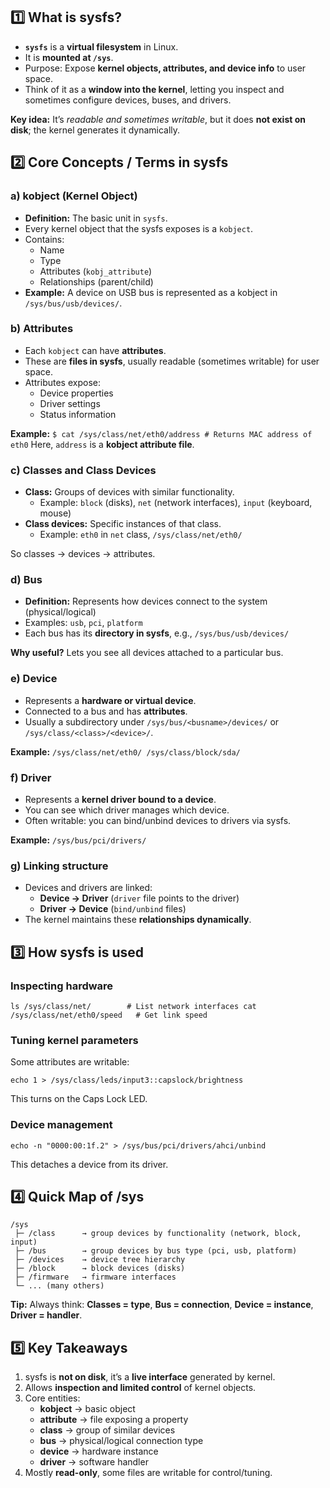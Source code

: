 ## **1️⃣ What is sysfs?**

- **`sysfs`** is a **virtual filesystem** in Linux.
- It is **mounted at `/sys`**.
- Purpose: Expose **kernel objects, attributes, and device info** to user space.
- Think of it as a **window into the kernel**, letting you inspect and sometimes configure devices, buses, and drivers.

**Key idea:** It’s _readable and sometimes writable_, but it does **not exist on disk**; the kernel generates it dynamically.

## **2️⃣ Core Concepts / Terms in sysfs**
### **a) kobject (Kernel Object)**
- **Definition:** The basic unit in `sysfs`.
- Every kernel object that the sysfs exposes is a `kobject`.
- Contains:
    - Name
    - Type
    - Attributes (`kobj_attribute`)
    - Relationships (parent/child)
- **Example:** A device on USB bus is represented as a kobject in `/sys/bus/usb/devices/`.

### **b) Attributes**
- Each `kobject` can have **attributes**.
- These are **files in sysfs**, usually readable (sometimes writable) for user space.
- Attributes expose:
    - Device properties
    - Driver settings
    - Status information

**Example:**
`$ cat /sys/class/net/eth0/address # Returns MAC address of eth0`
Here, `address` is a **kobject attribute file**.

### **c) Classes and Class Devices**
- **Class:** Groups of devices with similar functionality.
    - Example: `block` (disks), `net` (network interfaces), `input` (keyboard, mouse)
- **Class devices:** Specific instances of that class.
    - Example: `eth0` in `net` class, `/sys/class/net/eth0/`

So classes → devices → attributes.

### **d) Bus**
- **Definition:** Represents how devices connect to the system (physical/logical)
- Examples: `usb`, `pci`, `platform`
- Each bus has its **directory in sysfs**, e.g., `/sys/bus/usb/devices/`

**Why useful?** Lets you see all devices attached to a particular bus.

### **e) Device**
- Represents a **hardware or virtual device**.
- Connected to a bus and has **attributes**.
- Usually a subdirectory under `/sys/bus/<busname>/devices/` or `/sys/class/<class>/<device>/`.

**Example:**
`/sys/class/net/eth0/ /sys/class/block/sda/`

### **f) Driver**
- Represents a **kernel driver bound to a device**.
- You can see which driver manages which device.
- Often writable: you can bind/unbind devices to drivers via sysfs.

**Example:**
`/sys/bus/pci/drivers/`

### **g) Linking structure**
- Devices and drivers are linked:
    - **Device → Driver** (`driver` file points to the driver)
    - **Driver → Device** (`bind/unbind` files)
- The kernel maintains these **relationships dynamically**.

## **3️⃣ How sysfs is used**
### **Inspecting hardware**
```
ls /sys/class/net/        # List network interfaces cat /sys/class/net/eth0/speed   # Get link speed
```

### **Tuning kernel parameters**
Some attributes are writable:
```
echo 1 > /sys/class/leds/input3::capslock/brightness
```
This turns on the Caps Lock LED.

### **Device management**
```
echo -n "0000:00:1f.2" > /sys/bus/pci/drivers/ahci/unbind
```
This detaches a device from its driver.

## **4️⃣ Quick Map of /sys**
```
/sys
 ├─ /class      → group devices by functionality (network, block, input)
 ├─ /bus        → group devices by bus type (pci, usb, platform)
 ├─ /devices    → device tree hierarchy
 ├─ /block      → block devices (disks)
 ├─ /firmware   → firmware interfaces
 └─ ... (many others)
```
**Tip:** Always think: **Classes = type**, **Bus = connection**, **Device = instance**, **Driver = handler**.

## **5️⃣ Key Takeaways**
1. sysfs is **not on disk**, it’s a **live interface** generated by kernel.
2. Allows **inspection and limited control** of kernel objects.
3. Core entities:
    - **kobject** → basic object
    - **attribute** → file exposing a property
    - **class** → group of similar devices
    - **bus** → physical/logical connection type
    - **device** → hardware instance
    - **driver** → software handler
4. Mostly **read-only**, some files are writable for control/tuning.